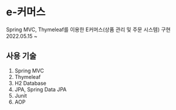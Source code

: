 # e-커머스
Spring MVC, Thymeleaf를 이용한 E커머스(상품 관리 및 주문 시스템) 구현 </br>
2022.05.15 ~ 

## 사용 기술
1. Spring MVC
2. Thymeleaf
3. H2 Database
4. JPA, Spring Data JPA
5. Junit
6. AOP
